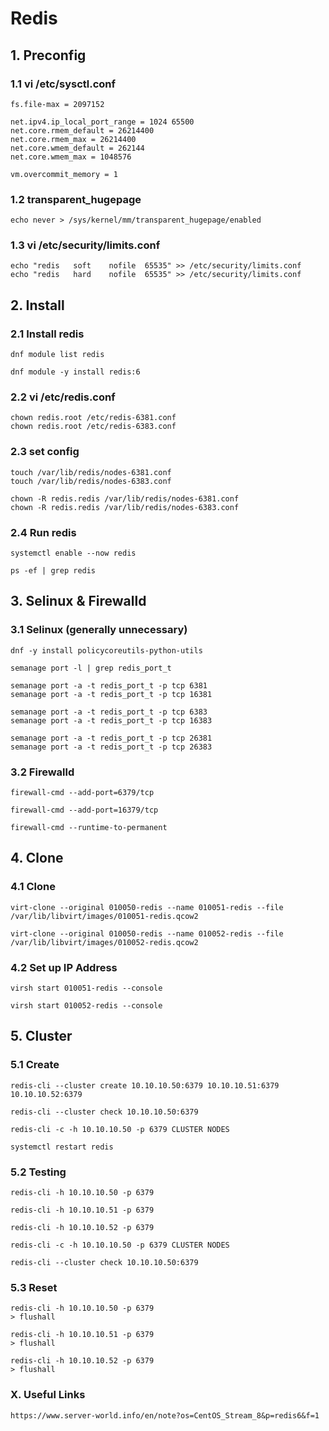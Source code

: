 # Redis


## 1. Preconfig

### 1.1 vi /etc/sysctl.conf

    fs.file-max = 2097152
    
    net.ipv4.ip_local_port_range = 1024 65500
    net.core.rmem_default = 26214400
    net.core.rmem_max = 26214400
    net.core.wmem_default = 262144
    net.core.wmem_max = 1048576
    
    vm.overcommit_memory = 1
            
### 1.2 transparent_hugepage

    echo never > /sys/kernel/mm/transparent_hugepage/enabled

### 1.3 vi /etc/security/limits.conf

    echo "redis   soft    nofile  65535" >> /etc/security/limits.conf
    echo "redis   hard    nofile  65535" >> /etc/security/limits.conf

## 2. Install

### 2.1 Install redis

    dnf module list redis
    
    dnf module -y install redis:6
            
### 2.2 vi /etc/redis.conf

    chown redis.root /etc/redis-6381.conf
    chown redis.root /etc/redis-6383.conf

### 2.3 set config

    touch /var/lib/redis/nodes-6381.conf
    touch /var/lib/redis/nodes-6383.conf

    chown -R redis.redis /var/lib/redis/nodes-6381.conf
    chown -R redis.redis /var/lib/redis/nodes-6383.conf

### 2.4 Run redis

    systemctl enable --now redis
    
    ps -ef | grep redis

## 3. Selinux & Firewalld

### 3.1 Selinux (generally unnecessary)

    dnf -y install policycoreutils-python-utils

    semanage port -l | grep redis_port_t
    
    semanage port -a -t redis_port_t -p tcp 6381
    semanage port -a -t redis_port_t -p tcp 16381

    semanage port -a -t redis_port_t -p tcp 6383
    semanage port -a -t redis_port_t -p tcp 16383

    semanage port -a -t redis_port_t -p tcp 26381
    semanage port -a -t redis_port_t -p tcp 26383   

### 3.2 Firewalld

    firewall-cmd --add-port=6379/tcp
    
    firewall-cmd --add-port=16379/tcp
    
    firewall-cmd --runtime-to-permanent


## 4. Clone

### 4.1 Clone

    virt-clone --original 010050-redis --name 010051-redis --file /var/lib/libvirt/images/010051-redis.qcow2
    
    virt-clone --original 010050-redis --name 010052-redis --file /var/lib/libvirt/images/010052-redis.qcow2

### 4.2 Set up IP Address

    virsh start 010051-redis --console
    
    virsh start 010052-redis --console

## 5. Cluster

### 5.1 Create

    redis-cli --cluster create 10.10.10.50:6379 10.10.10.51:6379 10.10.10.52:6379
    
    redis-cli --cluster check 10.10.10.50:6379
    
    redis-cli -c -h 10.10.10.50 -p 6379 CLUSTER NODES
    
    systemctl restart redis

### 5.2 Testing

    redis-cli -h 10.10.10.50 -p 6379
    
    redis-cli -h 10.10.10.51 -p 6379
    
    redis-cli -h 10.10.10.52 -p 6379
    
    redis-cli -c -h 10.10.10.50 -p 6379 CLUSTER NODES
    
    redis-cli --cluster check 10.10.10.50:6379

### 5.3 Reset

    redis-cli -h 10.10.10.50 -p 6379
    > flushall
    
    redis-cli -h 10.10.10.51 -p 6379
    > flushall
    
    redis-cli -h 10.10.10.52 -p 6379
    > flushall

### X. Useful Links

    https://www.server-world.info/en/note?os=CentOS_Stream_8&p=redis6&f=1
